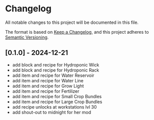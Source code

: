 # Changelog

All notable changes to this project will be documented in this file.

The format is based on [Keep a Changelog](https://keepachangelog.com/en/1.0.0/),
and this project adheres to [Semantic Versioning](https://semver.org/spec/v2.0.0.html).

## [0.1.0] - 2024-12-21

- add block and recipe for Hydroponic Wick
- add block and recipe for Hydroponic Rack
- add item and recipe for Water Reservoir
- add item and recipe for Water Line
- add item and recipe for Grow Light
- add item and recipe for Fertilizer
- add item and recipe for Small Crop Bundles
- add item and recipe for Large Crop Bundles
- add recipe unlocks at workstations lvl 30
- add shout-out to midnight for her mod
